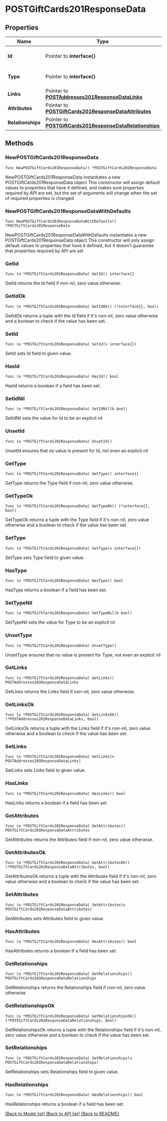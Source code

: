 # POSTGiftCards201ResponseData

## Properties

Name | Type | Description | Notes
------------ | ------------- | ------------- | -------------
**Id** | Pointer to **interface{}** | The resource&#39;s id | [optional] 
**Type** | Pointer to **interface{}** | The resource&#39;s type | [optional] 
**Links** | Pointer to [**POSTAddresses201ResponseDataLinks**](POSTAddresses201ResponseDataLinks.md) |  | [optional] 
**Attributes** | Pointer to [**POSTGiftCards201ResponseDataAttributes**](POSTGiftCards201ResponseDataAttributes.md) |  | [optional] 
**Relationships** | Pointer to [**POSTGiftCards201ResponseDataRelationships**](POSTGiftCards201ResponseDataRelationships.md) |  | [optional] 

## Methods

### NewPOSTGiftCards201ResponseData

`func NewPOSTGiftCards201ResponseData() *POSTGiftCards201ResponseData`

NewPOSTGiftCards201ResponseData instantiates a new POSTGiftCards201ResponseData object
This constructor will assign default values to properties that have it defined,
and makes sure properties required by API are set, but the set of arguments
will change when the set of required properties is changed

### NewPOSTGiftCards201ResponseDataWithDefaults

`func NewPOSTGiftCards201ResponseDataWithDefaults() *POSTGiftCards201ResponseData`

NewPOSTGiftCards201ResponseDataWithDefaults instantiates a new POSTGiftCards201ResponseData object
This constructor will only assign default values to properties that have it defined,
but it doesn't guarantee that properties required by API are set

### GetId

`func (o *POSTGiftCards201ResponseData) GetId() interface{}`

GetId returns the Id field if non-nil, zero value otherwise.

### GetIdOk

`func (o *POSTGiftCards201ResponseData) GetIdOk() (*interface{}, bool)`

GetIdOk returns a tuple with the Id field if it's non-nil, zero value otherwise
and a boolean to check if the value has been set.

### SetId

`func (o *POSTGiftCards201ResponseData) SetId(v interface{})`

SetId sets Id field to given value.

### HasId

`func (o *POSTGiftCards201ResponseData) HasId() bool`

HasId returns a boolean if a field has been set.

### SetIdNil

`func (o *POSTGiftCards201ResponseData) SetIdNil(b bool)`

 SetIdNil sets the value for Id to be an explicit nil

### UnsetId
`func (o *POSTGiftCards201ResponseData) UnsetId()`

UnsetId ensures that no value is present for Id, not even an explicit nil
### GetType

`func (o *POSTGiftCards201ResponseData) GetType() interface{}`

GetType returns the Type field if non-nil, zero value otherwise.

### GetTypeOk

`func (o *POSTGiftCards201ResponseData) GetTypeOk() (*interface{}, bool)`

GetTypeOk returns a tuple with the Type field if it's non-nil, zero value otherwise
and a boolean to check if the value has been set.

### SetType

`func (o *POSTGiftCards201ResponseData) SetType(v interface{})`

SetType sets Type field to given value.

### HasType

`func (o *POSTGiftCards201ResponseData) HasType() bool`

HasType returns a boolean if a field has been set.

### SetTypeNil

`func (o *POSTGiftCards201ResponseData) SetTypeNil(b bool)`

 SetTypeNil sets the value for Type to be an explicit nil

### UnsetType
`func (o *POSTGiftCards201ResponseData) UnsetType()`

UnsetType ensures that no value is present for Type, not even an explicit nil
### GetLinks

`func (o *POSTGiftCards201ResponseData) GetLinks() POSTAddresses201ResponseDataLinks`

GetLinks returns the Links field if non-nil, zero value otherwise.

### GetLinksOk

`func (o *POSTGiftCards201ResponseData) GetLinksOk() (*POSTAddresses201ResponseDataLinks, bool)`

GetLinksOk returns a tuple with the Links field if it's non-nil, zero value otherwise
and a boolean to check if the value has been set.

### SetLinks

`func (o *POSTGiftCards201ResponseData) SetLinks(v POSTAddresses201ResponseDataLinks)`

SetLinks sets Links field to given value.

### HasLinks

`func (o *POSTGiftCards201ResponseData) HasLinks() bool`

HasLinks returns a boolean if a field has been set.

### GetAttributes

`func (o *POSTGiftCards201ResponseData) GetAttributes() POSTGiftCards201ResponseDataAttributes`

GetAttributes returns the Attributes field if non-nil, zero value otherwise.

### GetAttributesOk

`func (o *POSTGiftCards201ResponseData) GetAttributesOk() (*POSTGiftCards201ResponseDataAttributes, bool)`

GetAttributesOk returns a tuple with the Attributes field if it's non-nil, zero value otherwise
and a boolean to check if the value has been set.

### SetAttributes

`func (o *POSTGiftCards201ResponseData) SetAttributes(v POSTGiftCards201ResponseDataAttributes)`

SetAttributes sets Attributes field to given value.

### HasAttributes

`func (o *POSTGiftCards201ResponseData) HasAttributes() bool`

HasAttributes returns a boolean if a field has been set.

### GetRelationships

`func (o *POSTGiftCards201ResponseData) GetRelationships() POSTGiftCards201ResponseDataRelationships`

GetRelationships returns the Relationships field if non-nil, zero value otherwise.

### GetRelationshipsOk

`func (o *POSTGiftCards201ResponseData) GetRelationshipsOk() (*POSTGiftCards201ResponseDataRelationships, bool)`

GetRelationshipsOk returns a tuple with the Relationships field if it's non-nil, zero value otherwise
and a boolean to check if the value has been set.

### SetRelationships

`func (o *POSTGiftCards201ResponseData) SetRelationships(v POSTGiftCards201ResponseDataRelationships)`

SetRelationships sets Relationships field to given value.

### HasRelationships

`func (o *POSTGiftCards201ResponseData) HasRelationships() bool`

HasRelationships returns a boolean if a field has been set.


[[Back to Model list]](../README.md#documentation-for-models) [[Back to API list]](../README.md#documentation-for-api-endpoints) [[Back to README]](../README.md)


